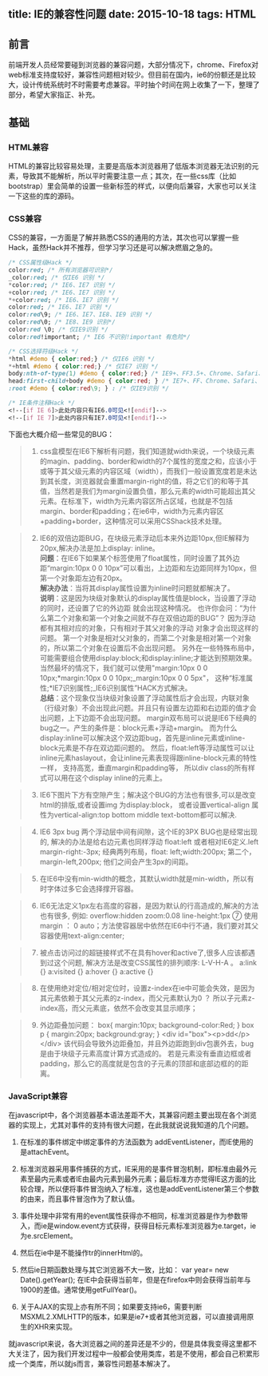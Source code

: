 title: IE的兼容性问题
date: 2015-10-18
tags: HTML
---

## 前言
前端开发人员经常要碰到浏览器的兼容问题，大部分情况下，chrome、Firefox对web标准支持度较好，兼容性问题相对较少。但目前在国内，ie6的份额还是比较大，设计传统系统时不时需要考虑兼容。平时抽个时间在网上收集了一下，整理了部分，希望大家指正、补充。

<!-- more -->

## 基础

### HTML兼容
HTML的兼容比较容易处理，主要是高版本浏览器用了低版本浏览器无法识别的元素，导致其不能解析，所以平时需要注意一点；其次，在一些css库（比如bootstrap）里会简单的设置一些新标签的样式，以便向后兼容，大家也可以关注一下这些的库的源码。

### CSS兼容
CSS的兼容，一方面是了解并熟悉CSS的通用的方法，其次也可以掌握一些Hack，虽然Hack并不推荐，但学习学习还是可以解决燃眉之急的。
  ```css
/* CSS属性级Hack */
color:red; /* 所有浏览器可识别*/
_color:red; /* 仅IE6 识别 */
*color:red; /* IE6、IE7 识别 */
+color:red; /* IE6、IE7 识别 */
*+color:red; /* IE6、IE7 识别 */
color:red; /* IE6、IE7 识别 */
color:red\9; /* IE6、IE7、IE8、IE9 识别 */
color:red\0; /* IE8、IE9 识别*/
color:red \0; /* 仅IE9识别 */
color:red!important; /* IE6 不识别!important 有危险*/

/* CSS选择符级Hack */
*html #demo { color:red;} /* 仅IE6 识别 */
*+html #demo { color:red;} /* 仅IE7 识别 */
body:nth-of-type(1) #demo { color:red;} /* IE9+、FF3.5+、Chrome、Safari、Opera 可以识别 */
head:first-child+body #demo { color:red; } /* IE7+、FF、Chrome、Safari、Opera 可以识别 */
:root #demo { color:red\9; } : /* 仅IE9识别 */

/* IE条件注释Hack */
<!--[if IE 6]>此处内容只有IE6.0可见<![endif]-->
<!--[if IE 7]>此处内容只有IE7.0可见<![endif]-->
```

下面也大概介绍一些常见的BUG：
> 1. css盒模型在IE6下解析有问题，我们知道就width来说，一个块级元素的magin、padding、border和width的7个属性的宽度之和，应该小于或等于其父级元素的内容区域（width），而我们一般设置宽度若是未达到其长度，浏览器就会重置margin-right的值，将之它们的和等于其值，当然若是我们为margin设置负值，那么元素的width可能超出其父元素。在标准下，width为元素内容区所占区域，也就是不包括margin、border和padding；在ie6中，width为元素内容区+padding+border，这种情况可以采用CSShack技术处理。

> 2. IE6的双倍边距BUG，在块级元素浮动后本来外边距10px,但IE解释为20px,解决办法是加上display: inline。  
**问题**：在IE6下如果某个标签使用了float属性，同时设置了其外边距“margin:10px 0 0 10px”可以看出，上边距和左边距同样为10px，但第一个对象距左边有20px。  
**解决办法**：当将其display属性设置为inline时问题就都解决了。  
**说明**：这是因为块级对象默认的display属性值是block，当设置了浮动的同时，还设置了它的外边距 就会出现这种情况。
也许你会问：“为什么第二个对象和第一个对象之间就不存在双倍边距的BUG”？
因为浮动都有其相对应的对象，只有相对于其父对象的浮动 对象才会出现这样的问题。
第一个对象是相对父对象的，而第二个对象是相对第一个对象的，所以第二个对象在设置后不会出现问题。
另外在一些特殊布局中，可能需要组合使用display:block;和display:inline;才能达到预期效果。
当然最坏的情况下，我们就可以使用"margin:10px 0 0 10px;*margin:10px 0 0 10px;_margin:10px 0 0 5px"，
这种“标准属性;*IE7识别属性;_IE6识别属性”HACK方式解决。  
**总结**：这个现象仅当块级对象设置了浮动属性后才会出现，内联对象（行级对象）不会出现此问题。并且只有设置左边距和右边距的值才会出问题，上下边距不会出现问题。
margin双布局可以说是IE6下经典的bug之一。产生的条件是：block元素+浮动+margin。
而为什么display:inline可以解决这个双边距bug，首先是inline元素或inline-block元素是不存在双边距问题的。
然后，float:left等浮动属性可以让inline元素haslayout，会让inline元素表现得跟inline-block元素的特性一样， 支持高宽，垂直margin和padding等，
所以div class的所有样式可以用在这个display inline的元素上。

> 3. IE6下图片下方有空隙产生；解决这个BUG的方法也有很多,可以是改变html的排版,或者设置img 为display:block，
或者设置vertical-align 属性为vertical-align:top bottom middle text-bottom都可以解决.

> 4. IE6 3px bug 两个浮动层中间有间隙，这个IE的3PX BUG也是经常出现的,
解决的办法是给右边元素也同样浮动 float:left 或者相对IE6定义.left margin-right:-3px;
经典两列布局，float: left;width:200px; 第二个，margin-left,200px; 他们之间会产生3px的间距。

> 5. 在IE6中没有min-width的概念，其默认width就是min-width，所以有时字体过多它会选择撑开容器。

> 6.  IE6无法定义1px左右高度的容器，是因为默认的行高造成的,解决的方法也有很多,
例如: overflow:hidden zoom:0.08 line-height:1px ⑦ 使用margin ： 0 auto；方法使容器居中依然在IE6中行不通，我们要对其父容器使用text-align:center;

> 7. 被点击访问过的超链接样式不在具有hover和active了,很多人应该都遇到过这个问题,
解决方法是改变CSS属性的排列顺序: L-V-H-A 。
a:link {}  a:visited {}  a:hover {}  a:active {}

> 8. 在使用绝对定位/相对定位时，设置z-index在ie中可能会失效，是因为其元素依赖于其父元素的z-index，而父元素默认为0 ？
所以子元素z-index高，而父元素底，依然不会改变其显示顺序；

> 9. 外边距叠加问题：
box{ margin:10px; background-color:Red; }
box p { margin:20px; background:gray; }
&lt;div id="box"&gt;&lt;p&gt;dd&lt;/p&gt;&lt;/div&gt;
该代码会导致外边距叠加，并且外边距跑到div包裹外去，bug是由于块级子元素高度计算方式造成的。
若是元素没有垂直边框或者padding，那么它的高度就是包含的子元素的顶部和底部边框的的距离。

### JavaScript兼容
在javascript中，各个浏览器基本语法差距不大，其兼容问题主要出现在各个浏览器的实现上，尤其对事件的支持有很大问题，在此我就说说我知道的几个问题。

1. 在标准的事件绑定中绑定事件的方法函数为 addEventListener，而IE使用的是attachEvent。

2. 标准浏览器采用事件捕获的方式，IE采用的是事件冒泡机制，即标准由最外元素至最内元素或者IE由最内元素到最外元素；最后标准方亦觉得IE这方面的比较合理，所以便将事件冒泡纳入了标准，这也是addEventListener第三个参数的由来，而且事件冒泡作为了默认值。

3. 事件处理中非常有用的event属性获得亦不相同，标准浏览器是作为参数带入，而ie是window.event方式获得，获得目标元素标准浏览器为e.target，ie为e.srcElement。

4. 然后在ie中是不能操作tr的innerHtml的。

5. 然后ie日期函数处理与其它浏览器不大一致，比如： var year= new Date().getYear(); 在IE中会获得当前年，但是在firefox中则会获得当前年与1900的差值。通常使用getFullYear()。

6. 关于AJAX的实现上亦有所不同；如果要支持ie6，需要判断MSXML2.XMLHTTP的版本，如果是ie7+或者其他浏览器，可以直接调用原生的XHR来实现。  

就javascript来说，各大浏览器之间的差异还是不少的，但是具体我变得这里都不大关注了，因为我们开发过程中一般都会使用类库，若是不使用，都会自己积累形成一个类库，所以就js而言，兼容性问题基本解决了。

